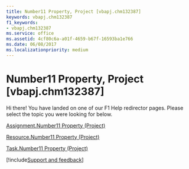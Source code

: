 ```yaml
---
title: Number11 Property, Project [vbapj.chm132387]
keywords: vbapj.chm132387
f1_keywords:
- vbapj.chm132387
ms.service: office
ms.assetid: 4cf80c6a-a01f-4659-b67f-16593ba1e766
ms.date: 06/08/2017
ms.localizationpriority: medium
---
```



# Number11 Property, Project [vbapj.chm132387]

Hi there! You have landed on one of our F1 Help redirector pages. Please select the topic you were looking for below.

[Assignment.Number11 Property (Project)](https://msdn.microsoft.com/library/fcb31200-1139-3c55-0413-40a6619a2b07%28Office.15%29.aspx)

[Resource.Number11 Property (Project)](https://msdn.microsoft.com/library/6658205e-afa4-54c5-6897-6ec0ff46ca0b%28Office.15%29.aspx)

[Task.Number11 Property (Project)](https://msdn.microsoft.com/library/f29e98b0-f25a-45ca-037e-3a2eaa54bef5%28Office.15%29.aspx)

[!include[Support and feedback](~/includes/feedback-boilerplate.md)]